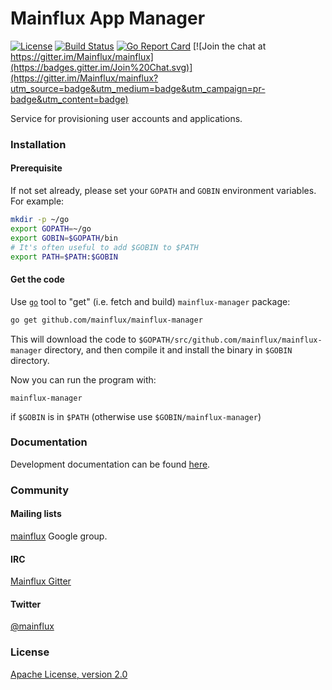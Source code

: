 # Mainflux App Manager

[![License](https://img.shields.io/badge/license-Apache%20v2.0-blue.svg)](LICENSE)
[![Build Status](https://travis-ci.org/mainflux/mainflux-manager.svg?branch=master)](https://travis-ci.org/mainflux/mainflux-manager)
[![Go Report Card](https://goreportcard.com/badge/github.com/Mainflux/mainflux-manager)](https://goreportcard.com/report/github.com/Mainflux/mainflux-manager)
[![Join the chat at https://gitter.im/Mainflux/mainflux](https://badges.gitter.im/Join%20Chat.svg)](https://gitter.im/Mainflux/mainflux?utm_source=badge&utm_medium=badge&utm_campaign=pr-badge&utm_content=badge)

Service for provisioning user accounts and applications.

### Installation
#### Prerequisite
If not set already, please set your `GOPATH` and `GOBIN` environment variables. For example:
```bash
mkdir -p ~/go
export GOPATH=~/go
export GOBIN=$GOPATH/bin
# It's often useful to add $GOBIN to $PATH
export PATH=$PATH:$GOBIN
```

#### Get the code
Use [`go`](https://golang.org/cmd/go/) tool to "get" (i.e. fetch and build) `mainflux-manager` package:
```bash
go get github.com/mainflux/mainflux-manager
```

This will download the code to `$GOPATH/src/github.com/mainflux/mainflux-manager` directory,
and then compile it and install the binary in `$GOBIN` directory.

Now you can run the program with:
```
mainflux-manager
```
if `$GOBIN` is in `$PATH` (otherwise use `$GOBIN/mainflux-manager`)

### Documentation
Development documentation can be found [here](http://mainflux.io/).

### Community
#### Mailing lists
[mainflux](https://groups.google.com/forum/#!forum/mainflux) Google group.

#### IRC
[Mainflux Gitter](https://gitter.im/Mainflux/mainflux?utm_source=badge&utm_medium=badge&utm_campaign=pr-badge&utm_content=badge)

#### Twitter
[@mainflux](https://twitter.com/mainflux)

### License
[Apache License, version 2.0](LICENSE)
